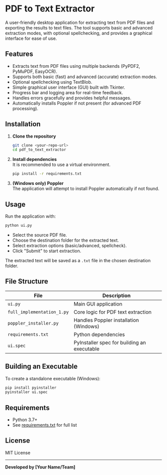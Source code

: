 # PDF to Text Extractor

A user-friendly desktop application for extracting text from PDF files and exporting the results to text files. The tool supports basic and advanced extraction modes, with optional spellchecking, and provides a graphical interface for ease of use.

## Features

- Extracts text from PDF files using multiple backends (PyPDF2, PyMuPDF, EasyOCR).
- Supports both basic (fast) and advanced (accurate) extraction modes.
- Optional spellchecking using TextBlob.
- Simple graphical user interface (GUI) built with Tkinter.
- Progress bar and logging area for real-time feedback.
- Handles errors gracefully and provides helpful messages.
- Automatically installs Poppler if not present (for advanced PDF processing).

## Installation

1. **Clone the repository**  
   ```sh
   git clone <your-repo-url>
   cd pdf_to_text_extractor
   ```

2. **Install dependencies**  
   It is recommended to use a virtual environment.
   ```sh
   pip install -r requirements.txt
   ```

3. **(Windows only) Poppler**  
   The application will attempt to install Poppler automatically if not found.

## Usage

Run the application with:

```sh
python ui.py
```

- Select the source PDF file.
- Choose the destination folder for the extracted text.
- Select extraction options (basic/advanced, spellcheck).
- Click "Submit" to start extraction.

The extracted text will be saved as a `.txt` file in the chosen destination folder.

## File Structure

| File                       | Description                                      |
|----------------------------|--------------------------------------------------|
| `ui.py`                    | Main GUI application                             |
| `full_implementation_1.py` | Core logic for PDF text extraction               |
| `poppler_installer.py`     | Handles Poppler installation (Windows)           |
| `requirements.txt`         | Python dependencies                              |
| `ui.spec`                  | PyInstaller spec for building an executable      |

## Building an Executable

To create a standalone executable (Windows):

```sh
pip install pyinstaller
pyinstaller ui.spec
```

## Requirements

- Python 3.7+
- See [requirements.txt](requirements.txt) for full list

## License

MIT License

---

**Developed by [Your Name/Team]**
